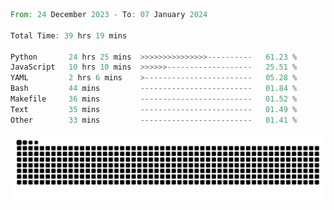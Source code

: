 <!--START_SECTION:waka-->

```rust
From: 24 December 2023 - To: 07 January 2024

Total Time: 39 hrs 19 mins

Python       24 hrs 25 mins  >>>>>>>>>>>>>>>----------   61.23 %
JavaScript   10 hrs 10 mins  >>>>>>-------------------   25.51 %
YAML         2 hrs 6 mins    >------------------------   05.28 %
Bash         44 mins         -------------------------   01.84 %
Makefile     36 mins         -------------------------   01.52 %
Text         35 mins         -------------------------   01.49 %
Other        33 mins         -------------------------   01.41 %
```

<!--END_SECTION:waka-->


<picture>
  <source media="(prefers-color-scheme: dark)" srcset="https://raw.githubusercontent.com/jeerawut97/jeerawut97/output/github-contribution-grid-snake.svg">
  <img alt="github contribution grid snake animation" src="https://raw.githubusercontent.com/jeerawut97/jeerawut97/output/github-contribution-grid-snake.svg">
</picture>
